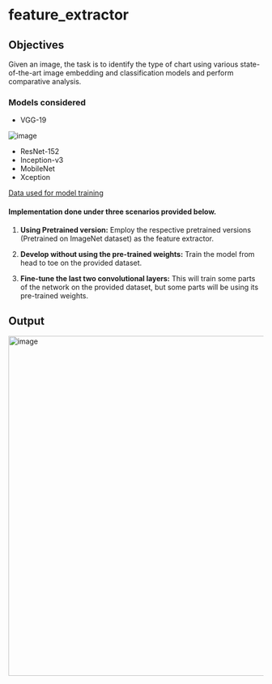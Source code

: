 # feature_extractor

## Objectives

Given an image, the task is to identify the type of chart using various state-of-the-art image embedding and classification models and perform comparative analysis.

### Models considered

* VGG-19 

![image](https://user-images.githubusercontent.com/5688940/213294840-fef6604f-deef-4fe2-983d-4eaf154375b2.png)


* ResNet-152 
* Inception-v3 
* MobileNet
* Xception
    
[Data used for model training](https://d3c33hcgiwev3.cloudfront.net/l5TEkquFQuC8aYx7gYzXVA_92e632b18e37444695c031d7c31b04a1_coursera-chart-type.zip?Expires=1674172800&Signature=CtEw5UF647eTkSgmFp9xS2F9-apcwXmrD7Qw8UWm2GvG8yku~IUo4YznYhWdnemftrWchFhfyFTNrYbZ9whoTlG2yxq9ga74sgTpF4dDtkbLUcDGRrzXIac7iwX1aWwU72xZGKR9lTvluXkFFt4tsQCfsOrEMtSIQjzDGW8l5UQ_&Key-Pair-Id=APKAJLTNE6QMUY6HBC5A)

#### Implementation done under three scenarios provided below.

1. **Using Pretrained version:** Employ the respective pretrained versions (Pretrained on ImageNet dataset) as the    feature extractor. 

2. **Develop without using the pre-trained weights:** Train the model from head to toe on the provided dataset.

3. **Fine-tune the last two convolutional layers:**  This will train some parts of the network on the provided dataset, but some parts will be using its pre-trained weights.

## Output
<img width="671" alt="image" src="https://user-images.githubusercontent.com/5688940/213295310-191c63df-6845-463a-8afb-f748965bf95e.png">
